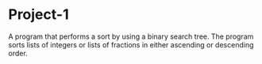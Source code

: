 # Project-1
A program that performs a sort by using a binary search tree. The program sorts lists of integers or lists of fractions in either ascending or descending order.

